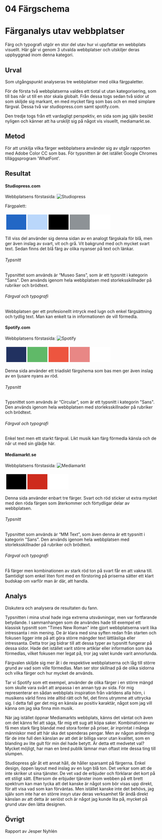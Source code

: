---
---
04 Färgschema
=========================

Färganalys utav webbplatser
=======================

Färg och typografi utgör en stor del utav hur vi uppfattar en webbplats visuellt. Här går vi genom 3 utvalda webbplatser och utskiljer deras uppbyggnad inom denna kategori.

Urval
-----------------------

Som utgångspunkt analyseras tre webbplatser med olika färgpaletter.

För de första två webbplatserna valdes ett tiotal ut utan kategorisering, som till bas når ut till en stor skala globalt. Från dessa togs sedan två sidor ut som skiljde sig markant, en med mycket färg som bas och en med simplare färgval. Dessa två var studiopress.com samt spotify.com.

Den tredje togs från ett vardagligt perspektiv, en sida som jag själv besökt nyligen och känner att ha urskiljt sig på något vis visuellt, mediamarkt.se.

Metod
-----------------------

För att urskilja vilka färger webbplatsera använder sig av utgår rapporten med Adobe Color CC som bas. För typsnitten är det istället Google Chromes tilläggsprogram 'WhatFont'.

Resultat
-----------------------

#### Studiopress.com

Webbplatsens förstasida:
![Studiopress](img/studiopresscom.png)

Färgpalett:
<table style="border-spacing: 4px; border-collapse: separate">
<tr>
<td style="height: 50px; width: 50px; background-color: #2267C5">
<td style="height: 50px; width: 50px; background-color: #BAD7FB">
<td style="height: 50px; width: 50px; background-color: #000">
<td style="height: 50px; width: 50px; background-color: #8d9296">
<td style="height: 50px; width: 50px; background-color: #fff">
</tr>
</table>

Till viss del använder sig denna sidan av en analogt färgskala för blå, men ger även inslag av
svart, vit och grå.
Vit bakgrund med och mycket svart text. Sedan finns det blå färg av olika nyanser på
text och länkar.

###### Typsnitt
Typsnittet som används är “Museo Sans”, som är ett typsnitt i kategorin "Sans".
Den används igenom hela webbplatsen med storleksskillnader på rubriker och brödtext.

###### Färgval och typografi
Webbplatsen ger ett profesionellt intryck med lugn och enkel färgsättning och tydlig text.
Man kan enkelt ta in informationen de vill förmedla.

#### Spotify.com
Webbplatsens förstasida:
![Spotify](img/spotifycom.png)

<table style="border-spacing: 4px; border-collapse: separate">
<tr>
<td style="height: 50px; width: 50px; background-color: #213160">
<td style="height: 50px; width: 50px; background-color: #60B968">
<td style="height: 50px; width: 50px; background-color: #ED553F">
<td style="height: 50px; width: 50px; background-color: #E88785">
<td style="height: 50px; width: 50px; background-color: #fff">
</tr>
</table>

Denna sida använder ett triadiskt färgshema som bas men ger även inslag av en ljusare nyans av röd.

###### Typsnitt
Typsnittet som används är “Circular”, som är ett typsnitt i kategorin "Sans".
Den används igenom hela webbplatsen med storleksskillnader på rubriker och brödtext.

###### Färgval och typografi
Enkel text men ett starkt färgval. Likt musik kan färg förmedla känsla och de når ut med sin glädje här.

#### Mediamarkt.se

Webbplatsens förstasida:
![Mediamarkt](img/mediamarktcom.png)

<table style="border-spacing: 4px; border-collapse: separate">
<tr>
<td style="height: 50px; width: 50px; background-color: #000">
<td style="height: 50px; width: 50px; background-color: #CE2B1D">
<td style="height: 50px; width: 50px; background-color: #fff">

</tr>
</table>

Denna sida använder enbart tre färger. Svart och röd sticker ut extra mycket med den röda färgen
som återkommer och förtydligar delar av webbplatsen.

###### Typsnitt
Typsnittet som används är “MM Text”, som även denna är ett typsnitt i kategorin "Sans".
Den används igenom hela webbplatsen med storleksskillnader på rubriker och brödtext.

###### Färgval och typografi
Få färger men kombinationen av stark röd ton på svart får en att vakna till. Samtidigt som enkel
liten font med en förstoring på priserna sätter ett klart budskap om varför man är där, att handla.

Analys
-----------------------

Diskutera och analysera de resultaten du fann.

Typsnitten i mina utval hade inga extrema utsvävningar, men var fortfarande betydande. I sammanhangen som de användes hade till exempel ett klassisk typsnitt som "Times New Roman" inte gjort webbplatserna varit lika intressanta i min mening. De är klara med sina syften redan från starten och fokusen ligger inte på att göra större mängder text lättläsliga eller intressanta. Detta tror jag bidrar till att dessa typer av typsnitt fungerar på dessa sidor. Hade det istället varit större artiklar eller information som ska förmedlas, vilket fokusen mer legat på, tror jag valet kunde varit annorlunda.

Färgvalen skiljde sig mer åt i de respektive webbplatserna och låg till större grund av vad som ville förmedlas. Man ser stor skillnad på de olika sidorna och vilka färger och hur mycket de används.

Tar vi Spotify som ett exempel, använder de olika färger i en större mängd som skulle vara svårt att anpassa i en annan typ av sida. För mig representerar en sådan webbplats inspiration från världens alla hörn, i musikens värld finns inte alltid rätt och fel, det finns utrymme att uttrycka sig. I detta fall ger det mig en känsla av positiv karaktär, något som jag vill känna om jag ska finna min musik.

När jag istället öppnar Mediamarkts webbplats, känns det väntat och även om det känns fel att säga, får mig ett sug att köpa saker. Kombinationen av få men stark färg blandat med stora fonter på priser, är inprintat i många människor med att här ska det spenderas pengar. Men av någon anledning får de inte full den känslan av att det är billiga varor utan kvalitet, som en blanding av lite gult för min del hade betytt. Är detta ett medvetet val? Mycket möjligt, har man en bred publik lämnar man oftast inte dessa ting till slumpen.

Studiopress går åt ett annat håll, de håller sparsamt på färgerna. Enkel design, öppen layout med inslag av en lugn blå ton. Det verkar som att de inte skriker ut sina tjänster. De vet vad de erbjuder och förklarar det kort på ett stiligt sätt. Eftersom de erbjuder tjänster inom webben på ett brett spektrum kan man tycka att det kanske är något som bör visas upp direkt, för att visa vad som kan förväntas. Men istället kanske inte det behövs, jag själv som inte har en större insyn utav deras verksamhet får ändå direkt känslan av att detta är seriöst och är något jag kunde lita på, mycket på grund utav den lätta designen.

Övrigt
-----------------------

Rapport av Jesper Nyhlén
